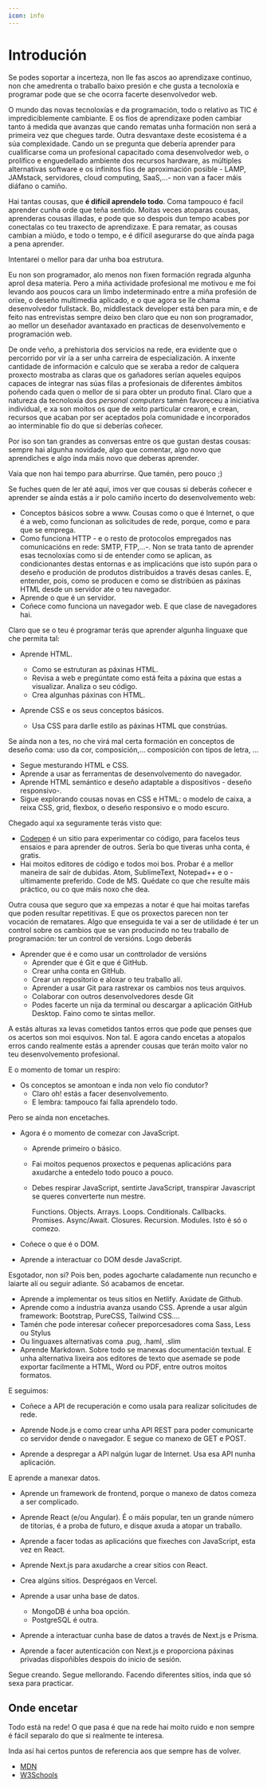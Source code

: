 ```yaml
---
icon: info
---
```


# Introdución

Se podes soportar a incerteza, non lle fas ascos ao aprendizaxe continuo, non che amedrenta o traballo baixo presión e che gusta a tecnoloxía e programar pode que se che ocorra facerte desenvolvedor web.

O mundo das novas tecnoloxías e da programación, todo o relativo as TIC é imprediciblemente cambiante. E os fíos de aprendizaxe poden cambiar tanto á medida que avanzas que cando rematas unha formación non será a primeira vez que chegues tarde. Outra desvantaxe deste ecosistema é a súa complexidade. Cando un se pregunta que debería aprender para cualificarse coma un profesional capacitado coma desenvolvedor web, o prolífico e enguedellado ambiente dos recursos hardware, as múltiples alternativas software e os infinitos fíos de aproximación posible - LAMP, JAMstack, servidores, cloud computing, SaaS,…- non van a facer máis diáfano o camiño.

Hai tantas cousas, que **é difícil aprendelo todo**. Coma tampouco é facil aprender cunha orde que teña sentido. Moitas veces atoparas cousas, aprenderas cousas illadas, e pode que so despois dun tempo acabes por conectalas co teu traxecto de aprendizaxe. E para rematar, as cousas cambian a miúdo, e todo o tempo, e é difícil asegurarse do que aínda paga a pena aprender.

Intentarei o mellor para dar unha boa estrutura.

Eu non son programador, alo menos non fixen formación regrada algunha aprol desa materia. Pero a miña actividade profesional me motivou e me foi levando aos poucos cara un limbo indeterminado entre a miña profesión de orixe, o deseño multimedia aplicado, e o que agora se lle chama desenvolvedor fullstack.  Bo, middlestack developer está ben para min, e de feito nas entrevistas sempre deixo ben claro que eu non son programador, ao mellor un deseñador avantaxado en practicas de desenvolvemento e programación web.

De onde veño, a prehistoria dos servicios na rede, era evidente que o percorrido por vir ía a ser unha carreira de especialización. A inxente cantidade de información e calculo que se xeraba a redor de calquera proxecto mostraba as claras que os gañadores serían aqueles equipos capaces de integrar nas súas filas a profesionais de diferentes ámbitos poñendo cada quen o mellor de si para obter un produto final. Claro que a natureza da tecnoloxía dos *personal computers* tamén favoreceu a iniciativa individual, e xa son moitos os que de xeito particular crearon, e crean, recursos que acaban por ser aceptados pola comunidade e incorporados ao interminable fío do que si deberías coñecer.

Por iso son tan grandes as conversas entre os que gustan destas cousas: sempre hai algunha novidade, algo que comentar, algo novo que aprendiches e algo inda máis novo que deberas aprender.

Vaia que non hai tempo para aburrirse. Que tamén, pero pouco ;)

Se fuches quen de ler até aquí, imos ver que cousas si deberás coñecer e aprender se aínda estás a ir polo camiño incerto do desenvolvemento web:

- Conceptos básicos sobre a www. Cousas como o que é Internet, o que é a web, como funcionan as solicitudes de rede, porque, como e para que se emprega.
- Como funciona HTTP - e o resto de protocolos empregados nas comunicacións en rede: SMTP, FTP,…-. Non se trata tanto de aprender esas tecnoloxías como si de entender como se aplican, as condicionantes destas entornas e as implicacións que isto supón para o deseño e produción de produtos distribuídos a través desas canles. E, entender, pois, como se producen e como se distribúen as páxinas HTML desde un servidor ate o teu navegador.
- Aprende o que é un servidor.
- Coñece como funciona un navegador web. E que clase de navegadores hai.

Claro que se o teu é programar terás que aprender algunha linguaxe que che permita tal:

- Aprende HTML.

  - Como se estruturan as páxinas HTML.
  - Revisa a web e pregúntate como está feita a páxina que estas a visualizar. Analiza o seu código.
  - Crea algunhas páxinas con HTML.

- Aprende CSS e os seus conceptos básicos.

  - Usa CSS para darlle estilo as páxinas HTML que constrúas.

Se aínda non a tes, no che virá mal certa formación en conceptos de deseño coma: uso da cor, composición,… composición con tipos de letra, …

- Segue mesturando HTML e CSS.
- Aprende a usar as ferramentas de desenvolvemento do navegador.
- Aprende HTML semántico e deseño adaptable a dispositivos  - deseño responsivo-.
- Sigue explorando cousas novas en CSS e HTML: o modelo de caixa, a reixa CSS, grid, flexbox, o deseño responsivo e o modo escuro.

Chegado aquí xa seguramente terás visto que:

- [Codepen](codepen.io) é un sitio para experimentar co código, para facelos teus ensaios e para aprender de outros. Sería bo que tiveras unha conta, é gratis.
- Hai moitos editores de código e todos moi bos. Probar é a mellor maneira de saír de dubidas. Atom, SublimeText, Notepad++ e o -ultimamente preferido. Code de MS. Quédate co que che resulte máis práctico, ou co que máis noxo che dea.

Outra cousa que seguro que xa empezas a notar é que hai moitas tarefas que poden resultar repetitivas. E que os proxectos parecen non ter vocación de rematares. Algo que enseguida te vai a ser de utilidade é ter un control sobre os cambios que se van producindo no teu traballo de programación: ter un control de versións. Logo deberás

- Aprender que é e como usar un conttrolador de versións
  - Aprender que é Git e que é GitHub.
  - Crear unha conta en GitHub.
  - Crear un repositorio e aloxar o teu traballo alí.
  - Aprender a usar Git para rastrexar os cambios nos teus arquivos.
  - Colaborar con outros desenvolvedores desde Git
  - Podes facerte un nija da terminal ou descargar a aplicación GitHub Desktop. Faino como te sintas mellor.

A estás alturas xa levas cometidos tantos erros que pode que penses que os acertos son moi esquivos. Non tal. E agora cando encetas a atopalos erros cando realmente estás a aprender cousas que terán moito valor no teu desenvolvemento profesional.

E o momento de tomar un respiro:

- Os conceptos se amontoan e inda non velo fío condutor?
  - Claro oh! estás a facer desenvolvemento.
  - E lembra: tampouco fai falla aprendelo todo.

Pero se aínda non encetaches.

- Agora é o momento de comezar con JavaScript.

  - Aprende primeiro o básico.

  - Fai moitos pequenos proxectos e pequenas aplicacións para axudarche a entedelo todo pouco a pouco.

  - Debes respirar JavaScript, sentirte JavaScript, transpirar Javascript se queres converterte nun mestre.

    Functions. Objects. Arrays. Loops. Conditionals. Callbacks. Promises. Async/Await. Closures. Recursion. Modules. Isto é só o comezo.

- Coñece o que é o DOM.
- Aprende a interactuar co DOM desde JavaScript.

Esgotador, non si? Pois ben, podes agocharte caladamente nun recuncho e laiarte alí ou seguir adiante. Só acabamos de encetar.

- Aprende a implementar os teus sitios en Netlify. Axúdate de Github.
- Aprende como a industria avanza usando CSS. Aprende a usar algún framework: Bootstrap, PureCSS, Tailwind CSS….
- Tamén che pode interesar coñecer preporcesadores coma Sass, Less ou Stylus
- Ou linguaxes alternativas coma .pug, .haml, .slim
- Aprende Markdown. Sobre todo se manexas documentación textual. E unha alternativa lixeira aos editores de texto que asemade se pode exportar facilmente a HTML, Word ou PDF, entre outros moitos formatos.

E seguimos:

- Coñece a API de recuperación e como usala para realizar solicitudes de rede.

- Aprende Node.js e como crear unha API REST para poder comunicarte co servidor dende o navegador. E segue co manexo de GET e POST.
- Aprende a despregar a API nalgún lugar de Internet. Usa esa API nunha aplicación.

E aprende a manexar datos.

- Aprende un framework de frontend, porque o manexo de datos comeza a ser complicado.
- Aprende React (e/ou Angular). É o máis popular, ten un grande número de titorias, é a proba de futuro, e disque axuda a atopar un traballo.
- Aprende a facer todas as aplicacións que fixeches con JavaScript, esta vez en React.
- Aprende Next.js para axudarche a crear sitios con React.
- Crea algúns sitios. Desprégaos en Vercel.
- Aprende a usar unha base de datos.
  - MongoDB é unha boa opción.
  - PostgreSQL é outra.

- Aprende a interactuar cunha base de datos a través de Next.js e Prisma.
- Aprende a facer autenticación con Next.js e proporciona páxinas privadas dispoñibles despois do inicio de sesión.

Segue creando. Segue mellorando. Facendo diferentes sitios, inda que só sexa para practicar.

## Onde encetar

Todo está na rede! O que pasa é que na rede hai moito ruido e non sempre é fácil separalo do que si realmente te interesa.

Inda así hai certos puntos de referencia aos que sempre has de volver.

- [MDN](https://developer.mozilla.org/es/)
- [W3Schools](https://www.w3schools.com/)

<!-- WP --- https://knowthecode.io. Enceta polo [principio](https://knowthecode.io/series/absolute-beginner-series) e logo segue adiante! -->

<!-- ___

ref.:

https://flaviocopes.com/become-web-developer-2021/ -->

<!--AutoCatalog base='/' /-->

